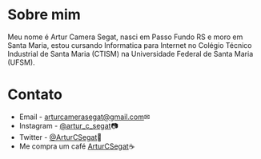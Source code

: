 # Sobre mim
 
Meu nome é Artur Camera Segat, nasci em Passo Fundo RS e moro em Santa Maria, estou cursando Informatica para Internet no Colégio Técnico Industrial de Santa Maria (CTISM) na Universidade Federal de Santa Maria (UFSM).
 

# Contato

- Email - <arturcamerasegat@gmail.com>✉
- Instagram - [@artur_c_segat](https://www.instagram.com/artur_c_segat/)📷
- Twitter - [@ArturCSegat](https://twitter.com/ArturCSegat)🦆
- Me compra um café [ArturCSegat](https://buymeacoffee.com/ArturCSegat)☕
